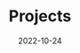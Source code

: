 ---
title: Projects
date: 2022-10-24

type: landing

sections:
  - block: markdown
    content:
      title: Projects
      text: >
        <p>Explore the innovative projects that are contributing to future of technology. From practical solutions to visionary concepts, each project reflects our laboratory's commitment to technical excellence and the relentless pursuit of significant advances. In our laboratory, excellence is measured by projects that challenge the boundaries of what is possible. Each initiative reflects not only the advanced application of artificial intelligence and other contemporary technology topics, but also an unwavering commitment to solving complex problems.
        
  - block: slider
    content:
      slides:
      - title: '**Research Projects**'
        content:
        align: center
        background:
          image:
            filename: bg_projects.png
            filters:
              brightness: 0.7
          position: right
      - title: '[**R&D**](https://www.example.com)'
        content:
        align: center
        background:
          image:
            filename: bg_projects.png
            filters:
              brightness: 0.7
          position: right
      - title: '[**Knowledge &<br>Training**](https://www.example.com)'
        content:
        align: center
        background:
          image:
            filename: bg_projects.png
            filters:
              brightness: 0.7
          position: right

    design:
      # Slide height is automatic unless you force a specific height (e.g. '400px')
      slide_height: ''
      is_fullscreen: true
      # Automatically transition through slides?
      loop: false
      # Duration of transition between slides (in ms)
      interval: 2000
---